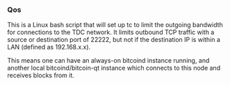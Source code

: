 ### Qos ###

This is a Linux bash script that will set up tc to limit the outgoing bandwidth for connections to the TDC network. It limits outbound TCP traffic with a source or destination port of 22222, but not if the destination IP is within a LAN (defined as 192.168.x.x).

This means one can have an always-on bitcoind instance running, and another local bitcoind/bitcoin-qt instance which connects to this node and receives blocks from it.
